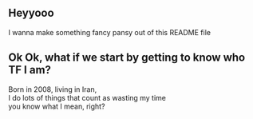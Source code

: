 ## Heyyooo

<p>I wanna make something fancy pansy out of this README file</p>
<div width=100px>
  <h2>Ok Ok, what if we start by getting to know who TF I am?</h2>
<p>Born in 2008, living in Iran,<br/>I do lots of things that count as wasting my time<br/>you know what I mean,
  right?</p></div>
